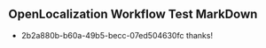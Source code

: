 ## OpenLocalization Workflow Test MarkDown
* 2b2a880b-b60a-49b5-becc-07ed504630fc thanks!

<!--HONumber=Jul16_HO4-->


